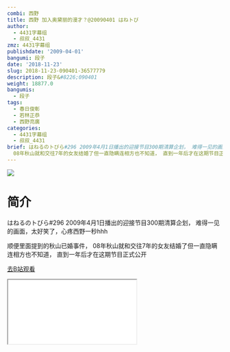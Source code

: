 ```yaml
---
combi: 西野
title: 西野 加入奥黛丽的漫才？@20090401 はねトび
author:
  - 4431字幕组
  - 叔叔_4431
zmz: 4431字幕组
publishdate: '2009-04-01'
bangumi: 段子
date: '2018-11-23'
slug: 2018-11-23-090401-36577779
description: 段子&#8226;090401
weight: 18877.0
bangumis:
  - 段子
tags:
  - 春日俊彰
  - 若林正恭
  - 西野亮廣
categories:
  - 4431字幕组
  - 叔叔_4431
brief: はねるのトびら#296 2009年4月1日播出的迎接节目300期清算企划， 难得一见的画面，太好笑了，心疼西野一秒hhh 顺便里面提到的秋山已婚事件，
  08年秋山就和交往7年的女友结婚了但一直隐瞒连相方也不知道， 直到一年后才在这期节目正式公开
---
```

![](https://i.imgur.com/PAcGwZG.jpg)
# 简介  
はねるのトびら#296
2009年4月1日播出的迎接节目300期清算企划，
难得一见的画面，太好笑了，心疼西野一秒hhh

顺便里面提到的秋山已婚事件，
08年秋山就和交往7年的女友结婚了但一直隐瞒连相方也不知道，
直到一年后才在这期节目正式公开  

[去B站观看](https://www.bilibili.com/video/av36577779/)
<div class ="resp-container"><iframe class="testiframe" src="//player.bilibili.com/player.html?aid=36577779"", scrolling="no", allowfullscreen="true" > </iframe></div> 
